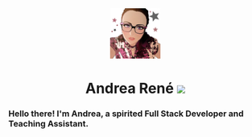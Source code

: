 <div 
id="header" 
align="center">
    <img src="./src/assets/avatarthumb.png" width="100"/>
    <h1>Andrea Ren&eacute;
    <a href="https://www.linkedin.com/in/andreapresto/"><img src="https://cdn.jsdelivr.net/gh/devicons/devicon/icons/linkedin/linkedin-original.svg" width="20" /></a></h1>
</div>

### Hello there! I'm Andrea, a spirited Full Stack Developer and Teaching Assistant.

